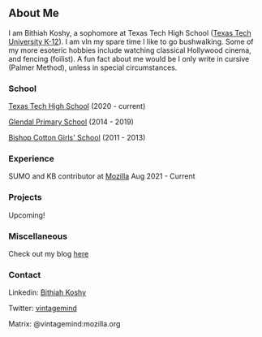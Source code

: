 ## About Me

I am Bithiah Koshy, a sophomore at Texas Tech High School ([Texas Tech University K-12](https://www.depts.ttu.edu/k12/)). I am vIn my spare time I like to go bushwalking. Some of my more esoteric hobbies include watching classical Hollywood cinema,  and fencing (foilist). A fun fact about me would be I only write in cursive (Palmer Method), unless in special circumstances.

### School

  [Texas Tech High School](https://www.depts.ttu.edu/k12/) (2020 - current)

  [Glendal Primary School](https://www.glendalps.vic.edu.au) (2014 - 2019)

  [Bishop Cotton Girls' School](http://www.bishopcottongirls.com) (2011 - 2013)

### Experience

  SUMO and KB contributor at [Mozilla](https://support.mozilla.org/en-US/user/VintageMind)           Aug 2021 - Current
  
  
  
### Projects

Upcoming! 


### Miscellaneous

Check out my blog [here](https://saber-omega-one.vercel.app/)



### Contact
    
   Linkedin: [Bithiah Koshy](https://www.linkedin.com/in/bithiah-koshy)
   
   
   
   Twitter: [vintagemind](https://twitter.com/vintagemind07)
   
   
   
   
   Matrix: @vintagemind:mozilla.org
    
    

